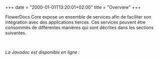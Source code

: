 +++
date = "2000-01-01T13:20:01+02:00"
title = "Overview"
+++


FlowerDocs Core expose un ensemble de services afin de faciliter son intégration avec des applications tierces.
Ces services peuvent être consommés de différentes manières qui sont décrites dans les sections suivantes.

<br/>

*La Javadoc est disponible en ligne :* 

